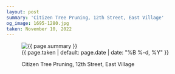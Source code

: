 ```yaml
---
layout: post
summary: 'Citizen Tree Pruning, 12th Street, East Village'
og_image: 1695-1280.jpg
taken: November 10, 2022
---
```


<figure class="post">
 <img alt="{{ page.summary }}" sizes="(min-width: 700px) 50vw, calc(100vw - 2rem)" src="{{ site.assets_url }}/1695-640.jpg" srcset="{{ site.assets_url }}/1695-320.jpg 320w, {{ site.assets_url }}/1695-640.jpg 640w, {{ site.assets_url }}/1695-960.jpg 960w, {{ site.assets_url }}/1695-1280.jpg 1280w"/>
 <figcaption>
  <time>
   {{ page.taken | default: page.date | date: "%B %-d, %Y" }}
  </time>
  <p>
   Citizen Tree Pruning, 12th Street, East Village
  </p>
 </figcaption>
</figure>

